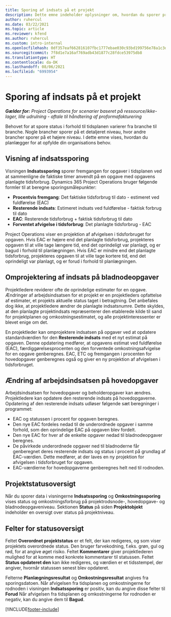 ```yaml
---
title: Sporing af indsats på et projekt
description: Dette emne indeholder oplysninger om, hvordan du sporer projektindsats og arbejdets fremgang.
author: ruhercul
ms.date: 03/22/2021
ms.topic: article
ms.reviewer: kfend
ms.author: ruhercul
ms.custom: intro-internal
ms.openlocfilehash: 0df357eaf662816107fbc1777ebae030c93bd199756e78a1c3d59155dc64d38f
ms.sourcegitcommit: 7f8d1e7a16af769adb43d1877c28fdce53975db8
ms.translationtype: HT
ms.contentlocale: da-DK
ms.lasthandoff: 08/06/2021
ms.locfileid: "6993954"
---
```

# <a name="project-effort-tracking"></a>Sporing af indsats på et projekt

_**Gælder for:** Project Operations for scenarier baseret på ressource/ikke-lager, lille udrulning - aftale til håndtering af proformafakturering_

Behovet for at spore status i forhold til tidsplanen varierer fra branche til branche. Nogle brancher sporer på et detaljeret niveau, hvor andre brancher sporer på et højere niveau. I dette emne vises, hvordan du planlægger for at opfylde din organisations behov.

## <a name="effort-tracking-view"></a>Visning af indsatssporing

Visningen **Indsatssporing** sporer fremgangen for opgaver i tidsplanen ved at sammenligne de faktiske timer anvendt på en opgave med opgavens planlagte tidsforbrug. Dynamics 365 Project Operations bruger følgende formler til at beregne sporingsmålepunkter:

- **Procentvis fremgang**: Det faktiske tidsforbrug til dato - estimeret ved fuldførelse (EAC) 
- **Resterende indsats**: Estimeret indsats ved fuldførelse - faktisk forbrug til dato 
- **EAC**: Resterende tidsforbrug + faktisk tidsforbrug til dato 
- **Forventet afvigelse i tidsforbrug**: Det planlagte tidsforbrug - EAC

Project Operations viser en projektion af afvigelsen i tidsforbruget for opgaven. Hvis EAC er højere end det planlagte tidsforbrug, projekteres opgaven til at ville tage længere tid, end det oprindeligt var planlagt, og er bagud i forhold til planlægningen. Hvis EAC er mindre end det planlagte tidsforbrug, projekteres opgaven til at ville tage kortere tid, end det oprindeligt var planlagt, og er forud i forhold til planlægningen.

## <a name="reprojecting-effort-on-leaf-node-tasks"></a>Omprojektering af indsats på bladnodeopgaver

Projektledere reviderer ofte de oprindelige estimater for en opgave. Ændringer af arbejdsindsatsen for et projekt er en projektleders opfattelse af estimater, et projekts aktuelle status taget i betragtning. Det anbefales dog ikke, at projektledere ændrer de planlagte indsatsnumre. Dette skyldes, at den planlagte projektindsats repræsenterer den etablerede kilde til sand for projektplanen og omkostningsestimatet, og alle projektinteressenter er blevet enige om det.

En projektleder kan omprojektere indsatsen på opgaver ved at opdatere standardværdien for den **Resterende indsats** med et nyt estimat på opgaven. Denne opdatering medfører, at opgavens estimat ved fuldførelse (EAC), færdiggørelsesprocenten og den forventede omkostningsafvigelse for en opgave genberegnes. EAC, ETC og fremgangen i procenten for hovedopgaver genberegnes også og giver en ny projektion af afvigelsen i tidsforbruget.

## <a name="reprojection-of-effort-on-summary-tasks"></a>Ændring af arbejdsindsatsen på hovedopgaver

Arbejdsindsatsen for hovedopgaver og beholderopgaver kan ændres. Projektledere kan opdatere den resterende indsats på hovedopgaverne. Opdatering af den resterende indsats udløser følgende sæt beregninger i programmet:

- EAC og statussen i procent for opgaven beregnes.
- Den nye EAC fordeles nedad til de underordnede opgaver i samme forhold, som den oprindelige EAC på opgaven blev fordelt.
- Den nye EAC for hver af de enkelte opgaver nedad til bladnodeopgaver beregnes. 
- De påvirkede underordnede opgaver ned til bladnoderne får genberegnet deres resterende indsats og status i procent på grundlag af EAC-værdien. Dette medfører, at der laves en ny projektion for afvigelsen i tidsforbruget for opgaven. 
- EAC-værdierne for hovedopgaverne genberegnes helt ned til rodnoden.


## <a name="project-status-summary"></a>Projektstatusoversigt

Når du sporer data i visningerne **Indsatssporing** og **Omkostningssporing** vises status og omkostningsforbrug på projektrodsnode-, hovedopgave- og bladnodeopgaveniveau. Sektionen **Status** på siden **Projektobjekt** indeholder en oversigt over status på projektniveau.

## <a name="status-summary-fields"></a>Felter for statusoversigt

Feltet **Overordnet projektstatus** er et felt, der kan redigeres, og som viser projektets overordnede status. Den bruger farvekodning, f.eks. grøn, gul og rød, for at angive øget risiko. Feltet **Kommentarer** giver projektlederen mulighed for at komme med konkrete kommentarer til statussen. Feltet **Status opdateret den** kan ikke redigeres, og værdien er et tidsstempel, der angiver, hvornår statussen senest blev opdateret.

Felterne **Planlægningsresultat** og **Omkostningsresultat** angives fra sporingsdatoen. Når afvigelsen fra tidsplanen og omkostningerne for rodnoden i visningen **Indsatssporing** er positiv, kan du angive disse felter til **Forud** Når afvigelsen fra tidsplanen og omkostningerne for rodnoden er negativ, kan du angive dem til **Bagud**.


[!INCLUDE[footer-include](../includes/footer-banner.md)]
